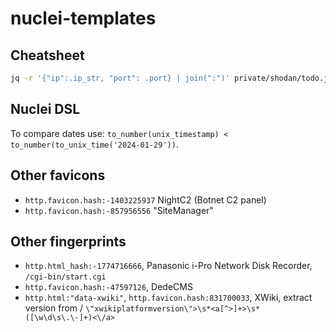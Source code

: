 # nuclei-templates

## Cheatsheet

```bash
jq -r '{"ip":.ip_str, "port": .port} | join(":")' private/shodan/todo.json | ~/go/bin/nuclei -fhr -t todo.yaml -o private/log/todo.log
```

## Nuclei DSL

To compare dates use: `to_number(unix_timestamp) < to_number(to_unix_time('2024-01-29'))`.

## Other favicons

- `http.favicon.hash:-1403225937` NightC2 (Botnet C2 panel)
- `http.favicon.hash:-857956556` "SiteManager"

## Other fingerprints

- `http.html_hash:-1774716666`, Panasonic i-Pro Network Disk Recorder, `/cgi-bin/start.cgi`
- `http.favicon.hash:-47597126`, DedeCMS
- `http.html:"data-xwiki"`, `http.favicon.hash:831700033`, XWiki, extract version from / `\"xwikiplatformversion\">\s*<a[^>]+>\s*([\w\d\s\.\-]+)<\/a>`

